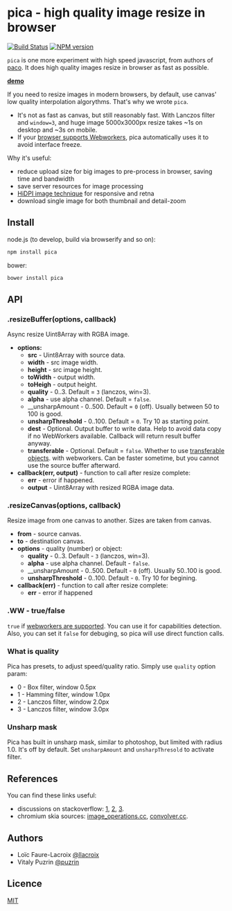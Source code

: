pica - high quality image resize in browser
===========================================

[![Build Status](https://travis-ci.org/nodeca/pica.svg?branch=master)](https://travis-ci.org/nodeca/pica)
[![NPM version](https://img.shields.io/npm/v/pica.svg)](https://www.npmjs.org/package/pica)

`pica` is one more experiment with high speed javascript, from authors of
[paco](https://github.com/nodeca/pako). It does high quality images resize
in browser as fast as possible.

[__demo__](http://nodeca.github.io/pica/demo/)

If you need to resize images in modern browsers, by default, use canvas'
low quality interpolation algorythms. That's why we wrote `pica`.

- It's not as fast as canvas, but still reasonably fast. With Lanczos filter and
  `window=3`, and huge image 5000x3000px resize takes ~1s on desktop and ~3s on
  mobile.
- If your [browser supports Webworkers](http://caniuse.com/#feat=webworkers), pica automatically uses it to avoid
  interface freeze.

Why it's useful:

- reduce upload size for big images to pre-process in browser, saving time and bandwidth
- save server resources for image processing
- [HiDPI image technique](http://www.html5rocks.com/en/mobile/high-dpi/#toc-tech-overview) for responsive and retna
- download single image for both thumbnail and detail-zoom


Install
-------

node.js (to develop, build via browserify and so on):

```bash
npm install pica
```

bower:

```bash
bower install pica
```


API
---

### .resizeBuffer(options, callback)

Async resize Uint8Array with RGBA image.

- __options:__
  - __src__ - Uint8Array with source data.
  - __width__ - src image width.
  - __height__ - src image height.
  - __toWidth__ - output width.
  - __toHeigh__ - output height.
  - __quality__ - 0..3. Default = `3` (lanczos, win=3).
  - __alpha__ - use alpha channel. Default = `false`.
  - __unsharpAmount - 0..500. Default = `0` (off). Usually between 50 to 100 is good.
  - __unsharpThreshold__ - 0..100. Default = `0`. Try 10 as starting point.
  - __dest__ - Optional. Output buffer to write data. Help to avoid data copy
    if no WebWorkers available. Callback will return result buffer anyway.
  - __transferable__ - Optional. Default = `false`. Whether to use
    [transferable objects](http://updates.html5rocks.com/2011/12/Transferable-Objects-Lightning-Fast).
    with webworkers. Can be faster sometime, but you cannot use the source buffer afterward.
- __callback(err, output)__ - function to call after resize complete:
  - __err__ - error if happened.
  - __output__ - Uint8Array with resized RGBA image data.


### .resizeCanvas(options, callback)

Resize image from one canvas to another. Sizes are taken from canvas.

- __from__ - source canvas.
- __to__ - destination canvas.
- __options__ - quality (number) or object:
  - __quality__ - 0..3. Default - `3` (lanczos, win=3).
  - __alpha__ - use alpha channel. Default - `false`.
  - __unsharpAmount - 0..500. Default - `0` (off). Usually 50..100 is good.
  - __unsharpThreshold__ - 0..100. Default - `0`. Try 10 for begining.
- __callback(err)__ - function to call after resize complete:
  - __err__ - error if happened


### .WW - true/false

`true` if [webworkers are supported](http://caniuse.com/#feat=webworkers).  You can use it for capabilities detection.
Also, you can set it `false` for debuging, so pica will use direct function calls.


### What is quality

Pica has presets, to adjust speed/quality ratio. Simply use `quality` option param:

- 0 - Box filter, window 0.5px
- 1 - Hamming filter, window 1.0px
- 2 - Lanczos filter, window 2.0px
- 3 - Lanczos filter, window 3.0px


### Unsharp mask

Pica has built in unsharp mask, similar to photoshop, but limited with
radius 1.0. It's off by default. Set `unsharpAmount` and `unsharpThresold`
to activate filter.


References
----------

You can find these links useful:

- discussions on stackoverflow:
  [1](http://stackoverflow.com/questions/943781/),
  [2](http://stackoverflow.com/questions/18922880/),
  [3](http://stackoverflow.com/questions/2303690/).
- chromium skia sources:
  [image_operations.cc](http://src.chromium.org/svn/trunk/src/skia/ext/image_operations.cc),
  [convolver.cc](http://src.chromium.org/svn/trunk/src/skia/ext/convolver.cc).


Authors
-------

- Loïc Faure-Lacroix [@llacroix](https://github.com/llacroix)
- Vitaly Puzrin [@puzrin](https://github.com/puzrin)


Licence
-------

[MIT](https://github.com/nodeca/pica/blob/master/LICENSE)
